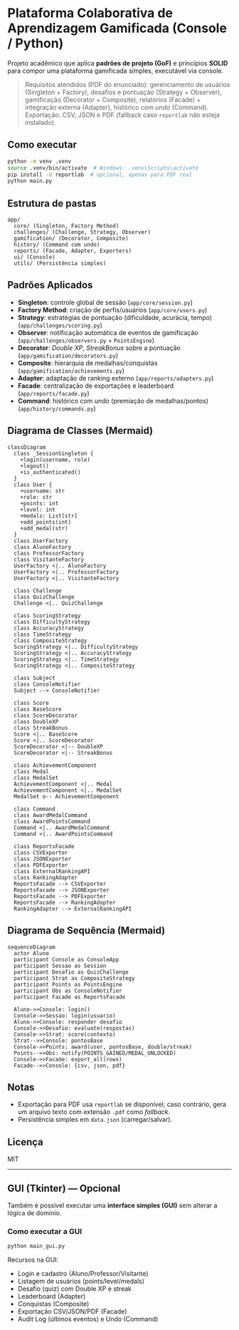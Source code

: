 # Plataforma Colaborativa de Aprendizagem Gamificada (Console / Python)

Projeto acadêmico que aplica **padrões de projeto (GoF)** e princípios **SOLID** para compor
uma plataforma gamificada simples, executável via console.

> Requisitos atendidos (PDF do enunciado): gerenciamento de usuários (Singleton + Factory),
> desafios e pontuação (Strategy + Observer), gamificação (Decorator + Composite),
> relatórios (Facade) + integração externa (Adapter), histórico com *undo* (Command).
> Exportação: CSV, JSON e PDF (fallback caso `reportlab` não esteja instalado).

## Como executar
```bash
python -m venv .venv
source .venv/bin/activate  # Windows: .venv\Scripts\activate
pip install -U reportlab  # opcional, apenas para PDF real
python main.py
```

## Estrutura de pastas
```
app/
  core/ (Singleton, Factory Method)
  challenges/ (Challenge, Strategy, Observer)
  gamification/ (Decorator, Composite)
  history/ (Command com undo)
  reports/ (Facade, Adapter, Exporters)
  ui/ (Console)
  utils/ (Persistência simples)
```

## Padrões Aplicados 
- **Singleton**: controle global de sessão (`app/core/session.py`)
- **Factory Method**: criação de perfis/usuários (`app/core/users.py`)
- **Strategy**: estratégias de pontuação (dificuldade, acurácia, tempo) (`app/challenges/scoring.py`)
- **Observer**: notificação automática de eventos de gamificação (`app/challenges/observers.py` + `PointsEngine`)
- **Decorator**: *Double XP*, *StreakBonus* sobre a pontuação (`app/gamification/decorators.py`)
- **Composite**: hierarquia de medalhas/conquistas (`app/gamification/achievements.py`)
- **Adapter**: adaptação de ranking externo (`app/reports/adapters.py`)
- **Facade**: centralização de exportações e leaderboard (`app/reports/facade.py`)
- **Command**: histórico com *undo* (premiação de medalhas/pontos) (`app/history/commands.py`)

## Diagrama de Classes (Mermaid)
```mermaid
classDiagram
  class _SessionSingleton {
    +login(username, role)
    +logout()
    +is_authenticated()
  }
  class User {
    +username: str
    +role: str
    +points: int
    +level: int
    +medals: List[str]
    +add_points(int)
    +add_medal(str)
  }
  class UserFactory
  class AlunoFactory
  class ProfessorFactory
  class VisitanteFactory
  UserFactory <|.. AlunoFactory
  UserFactory <|.. ProfessorFactory
  UserFactory <|.. VisitanteFactory

  class Challenge
  class QuizChallenge
  Challenge <|.. QuizChallenge

  class ScoringStrategy
  class DifficultyStrategy
  class AccuracyStrategy
  class TimeStrategy
  class CompositeStrategy
  ScoringStrategy <|.. DifficultyStrategy
  ScoringStrategy <|.. AccuracyStrategy
  ScoringStrategy <|.. TimeStrategy
  ScoringStrategy <|.. CompositeStrategy

  class Subject
  class ConsoleNotifier
  Subject --> ConsoleNotifier

  class Score
  class BaseScore
  class ScoreDecorator
  class DoubleXP
  class StreakBonus
  Score <|.. BaseScore
  Score <|.. ScoreDecorator
  ScoreDecorator <|-- DoubleXP
  ScoreDecorator <|-- StreakBonus

  class AchievementComponent
  class Medal
  class MedalSet
  AchievementComponent <|.. Medal
  AchievementComponent <|.. MedalSet
  MedalSet o-- AchievementComponent

  class Command
  class AwardMedalCommand
  class AwardPointsCommand
  Command <|.. AwardMedalCommand
  Command <|.. AwardPointsCommand

  class ReportsFacade
  class CSVExporter
  class JSONExporter
  class PDFExporter
  class ExternalRankingAPI
  class RankingAdapter
  ReportsFacade --> CSVExporter
  ReportsFacade --> JSONExporter
  ReportsFacade --> PDFExporter
  ReportsFacade --> RankingAdapter
  RankingAdapter --> ExternalRankingAPI
```

## Diagrama de Sequência (Mermaid)
```mermaid
sequenceDiagram
  actor Aluno
  participant Console as ConsoleApp
  participant Sessao as Session
  participant Desafio as QuizChallenge
  participant Strat as CompositeStrategy
  participant Points as PointsEngine
  participant Obs as ConsoleNotifier
  participant Facade as ReportsFacade

  Aluno->>Console: login()
  Console->>Sessao: login(usuario)
  Aluno->>Console: responder desafio
  Console->>Desafio: evaluate(respostas)
  Console->>Strat: score(contexto)
  Strat-->>Console: pontosBase
  Console->>Points: award(user, pontosBase, double/streak)
  Points-->>Obs: notify(POINTS_GAINED/MEDAL_UNLOCKED)
  Console->>Facade: export_all(rows)
  Facade-->>Console: {csv, json, pdf}
```

## Notas
- Exportação para PDF usa `reportlab` se disponível; caso contrário, gera
  um arquivo texto com extensão `.pdf` como *fallback*.
- Persistência simples em `data.json` (carregar/salvar).

## Licença
MIT

---

## GUI (Tkinter) — Opcional
Também é possível executar uma **interface simples (GUI)** sem alterar a lógica de domínio.

### Como executar a GUI
```bash
python main_gui.py
```

Recursos na GUI:
- Login e cadastro (Aluno/Professor/Visitante)
- Listagem de usuários (points/level/medals)
- Desafio (quiz) com Double XP e streak
- Leaderboard (Adapter)
- Conquistas (Composite)
- Exportação CSV/JSON/PDF (Facade)
- Audit Log (últimos eventos) e Undo (Command)
```
